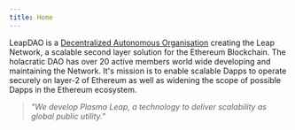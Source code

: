 ```yaml
---
title: Home
---
```


LeapDAO is a [Decentralized Autonomous Organisation](https://build.colony.io/t/how-we-integrated-colony-reputation-with-holacracy/286) creating the Leap Network, a scalable second layer solution for the Ethereum Blockchain. The holacratic DAO has over 20 active members world wide developing and maintaining the Network. It's mission is to enable scalable Dapps to operate securely on layer-2 of Ethereum as well as widening the scope of possible Dapps in the Ethereum ecosystem.

> *"We develop Plasma Leap, a technology to deliver scalability as global public utility."*
